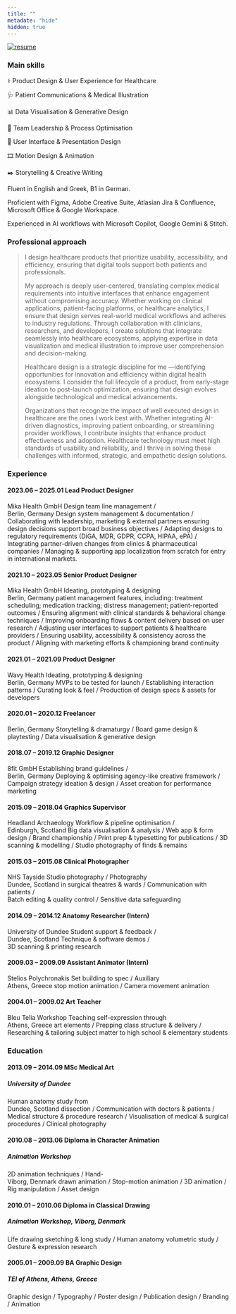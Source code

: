 ```yaml
---
title: ""
metadate: "hide"
hidden: true
---
```


[![resume](https://raw.githubusercontent.com/kapazoglou/portfolio/master/assets/images/item/CV.png)](https://drive.google.com/file/d/1KrxvrZcpQpJZK_Pzcci9i8VXI1nod987/view?usp=sharing)


### Main skills

⚕️ Product Design  &  User Experience for Healthcare  

🩺 Patient Communications  &  Medical Illustration

📊 Data Visualisation  &  Generative Design

🎯 Team Leadership  &  Process Optimisation

📱 User Interface  & Presentation Design

🎞️ Motion Design  &  Animation

✒️ Storytelling  &  Creative Writing
 
Fluent in English and Greek, B1 in German.

Proficient with Figma,  Adobe Creative Suite, Atlasian Jira & Confluence, Microsoft Office & Google Workspace.

Experienced in AI workflows with Microsoft Copilot, Google Gemini & Stitch.

###
### Professional approach

> I design healthcare products that prioritize usability, accessibility, and efficiency, ensuring that digital tools support both patients and professionals. 
>
> My approach is deeply user-centered, translating complex medical requirements into intuitive interfaces that enhance engagement without compromising accuracy. Whether working on clinical applications, patient-facing platforms, or healthcare analytics, I ensure that design serves real-world medical workflows and adheres to industry regulations. Through collaboration with clinicians, researchers, and developers, I create solutions that integrate seamlessly into healthcare ecosystems, applying expertise in data visualization and medical illustration to improve user comprehension and decision-making.
>
> Healthcare design is a strategic discipline for me —identifying opportunities for innovation and efficiency within digital health ecosystems.  I consider the full lifecycle of a product, from early-stage ideation to post-launch optimization, ensuring that design evolves alongside technological and medical advancements. 
>
> Organizations that recognize the impact of well executed design in healthcare are the ones I  work best with. Whether integrating AI-driven diagnostics, improving patient onboarding, or streamlining provider workflows, I contribute insights that enhance product effectiveness and adoption. Healthcare technology must meet high standards of usability and reliability, and I thrive in solving these challenges with informed, strategic, and empathetic design solutions.

### 
### Experience

#### 2023.06 – 2025.01	Lead Product Designer

Mika Health GmbH	Design team line management /  
Berlin, Germany	Design system management & documentation / Collaborating with leadership, marketing & external partners ensuring  design decisions support broad business objectives / Adapting designs to regulatory requirements (DiGA, MDR, GDPR, CCPA, HIPAA, ePA) / Integrating partner-driven changes from clinics & pharmaceutical companies / Managing & supporting app localization from scratch for entry in international markets.

#### 2021.10 – 2023.05	Senior Product Designer

Mika Health GmbH	Ideating, prototyping & designing  
Berlin, Germany	patient management features, including: treatment scheduling; medication tracking; distress management; patient-reported outcomes / Ensuring alignment with clinical standards & behavioral change techniques / Improving onboarding flows & content delivery based on user research / Adjusting user interfaces to support patients & healthcare providers / Ensuring usability, accessibility & consistency across the product / Aligning with marketing efforts & championing brand continuity

#### 2021.01 – 2021.09	Product Designer

Wavy Health	Ideating, prototyping & designing  
Berlin, Germany	MVPs to be tested for launch / Establishing interaction patterns / Curating look & feel / Production of design specs & assets for developers

#### 2020.01 – 2020.12	Freelancer

Berlin, Germany	Storytelling & dramaturgy / Board game design & playtesting / Data visualisation & generative design

#### 2018.07 – 2019.12	Graphic Designer

8fit GmbH	Establishing brand guidelines /  
Berlin, Germany	Deploying & optimising agency-like creative framework / Campaign strategy  ideation & design / Asset creation for performance marketing

#### 2015.09 – 2018.04	Graphics Supervisor

Headland Archaeology	Workflow & pipeline optimisation /   
Edinburgh, Scotland	Big data visualisation & analysis / Web app & form design  / Brand championship / Print prep & typesetting for publications  / 3D scanning & modelling / Studio photography of finds & remains

#### 2015.03 – 2015.08	Clinical Photographer

NHS Tayside	Studio photography / Photography  
Dundee, Scotland	in surgical theatres & wards / Communication with patients /  
Batch editing & quality control / Sensitive data safeguarding 

#### 2014.09 – 2014.12	Anatomy Researcher (Intern)

University  of Dundee	Student support & feedback  /   
Dundee, Scotland	Technique & software demos /  
 3D scanning & printing research

#### 2009.03 – 2009.09	Assistant Animator (Intern)

Stelios Polychronakis	Set building to spec / Auxiliary  
Athens, Greece	stop motion animation / Camera movement animation

#### 2004.01 – 2009.02	Art Teacher

Bleu Telia Workshop	Teaching self-expression through  
Athens, Greece	art elements  / Prepping  class structure & delivery / Researching & tailoring subject matter to high school & elementary  students

### 
### Education

#### 2013.09 – 2014.09	MSc Medical Art
##### University  of Dundee
Human anatomy study from   
Dundee, Scotland	dissection / Communication with doctors & patients / Medical structure & procedure research / Visualisation of medical & surgical procedures / Clinical photography

#### 2010.08 – 2013.06	Diploma in Character Animation
##### Animation Workshop	
2D animation techniques / Hand-  
Viborg, Denmark	drawn animation / Stop-motion animation / 3D animation / Rig manipulation / Asset design

#### 2010.01 – 2010.06	Diploma in Classical Drawing
##### Animation Workshop, Viborg, Denmark
Life drawing sketching & long study / Human anatomy volumetric study / Gesture & expression research

#### 2005.01 – 2009.09	BA Graphic Design
##### TEI of Athens, Athens, Greece
Graphic design / Typography / Poster design / Publication design / Branding / Animation